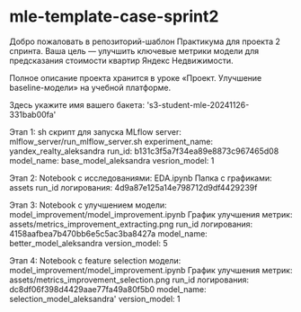 # mle-template-case-sprint2

Добро пожаловать в репозиторий-шаблон Практикума для проекта 2 спринта. Ваша цель — улучшить ключевые метрики модели для предсказания стоимости квартир Яндекс Недвижимости.

Полное описание проекта хранится в уроке «Проект. Улучшение baseline-модели» на учебной платформе.

Здесь укажите имя вашего бакета: 's3-student-mle-20241126-331bab00fa'

Этап 1:
sh скрипт для запуска MLflow server:
    mlflow_server/run_mlflow_server.sh
experiment_name: yandex_realty_aleksandra
run_id: b131c3f5a7f34ea89e8873c967465d08
model_name: base_model_aleksandra
vesrion_model: 1

Этап 2:
Notebook с исследованиями: EDA.ipynb
Папка с графиками: assets
run_id логирования: 4d9a87e125a14e798712d9df4429239f

Этап 3:
Notebook с улучшением модели: model_improvement/model_improvement.ipynb
График улучшения метрик: assets/metrics_improvement_extracting.png
run_id логирования: 4158aafbea7b470bb6e5c5ac3ba8427a
model_name: better_model_aleksandra
version_model: 5

Этап 4:
Notebook с  feature selection модели: model_improvement/model_improvement.ipynb
График улучшения метрик: assets/metrics_improvement_selection.png
run_id логирования: dc8df06f398d4429aae77fa49a80f5b0
model_name: selection_model_aleksandra'
version_model: 1

